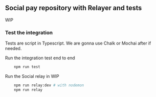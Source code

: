 ## Social pay repository with Relayer and tests

WIP 

### Test the integration

Tests are script in Typescript. We are gonna use Chalk or Mochai after if needed.

Run the integration test end to end
```bash 
    npm run test
```

Run the Social relay in WIP
```bash 
    npm run relay:dev # with nodemon
    npm run relay
```


